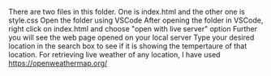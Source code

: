 There are two files in this folder.
One is index.html and the other one is style.css
Open the folder using VSCode
After opening the folder in VSCode, right click on index.html and choose "open with live server" option
Further you will see the web page opened on your local server 
Type your desired location in the search box to see if it is showing the tempertaure of that location.
For retrieving live weather of any location, I have used https://openweathermap.org/ 
